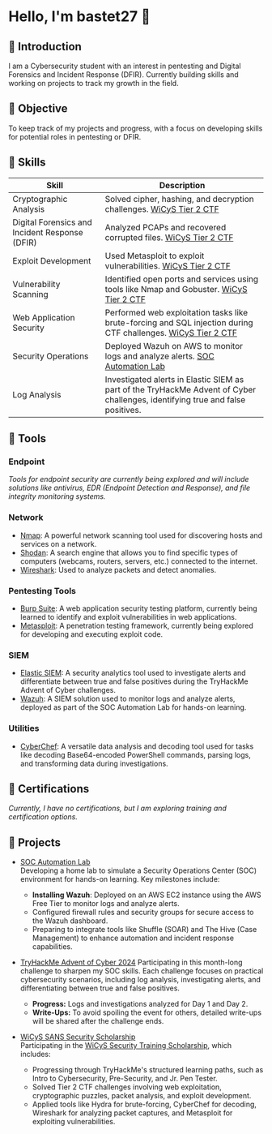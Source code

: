 # Hello, I'm bastet27 🖤

## 🖤 Introduction
I am a Cybersecurity student with an interest in pentesting and Digital Forensics and Incident Response (DFIR). Currently building skills and working on projects to track my growth in the field. 

## 🖤 Objective
To keep track of my projects and progress, with a focus on developing skills for potential roles in pentesting or DFIR.

## 🖤 Skills

| Skill                                | Description                                                                                   |
|--------------------------------------|-----------------------------------------------------------------------------------------------|
| Cryptographic Analysis               | Solved cipher, hashing, and decryption challenges. [WiCyS Tier 2 CTF](#)                      |
| Digital Forensics and Incident Response (DFIR) | Analyzed PCAPs and recovered corrupted files. [WiCyS Tier 2 CTF](#)                        |
| Exploit Development                  | Used Metasploit to exploit vulnerabilities. [WiCyS Tier 2 CTF](#)                       |
| Vulnerability Scanning               | Identified open ports and services using tools like Nmap and Gobuster. [WiCyS Tier 2 CTF](#)|
| Web Application Security             | Performed web exploitation tasks like brute-forcing and SQL injection during CTF challenges. [WiCyS Tier 2 CTF](#) |
| Security Operations                  | Deployed Wazuh on AWS to monitor logs and analyze alerts. [SOC Automation Lab](https://github.com/bastet27/SOC-Lab1)             |
| Log Analysis                         | Investigated alerts in Elastic SIEM as part of the TryHackMe Advent of Cyber challenges, identifying true and false positives.  |

## 🖤 Tools

### Endpoint
*Tools for endpoint security are currently being explored and will include solutions like antivirus, EDR (Endpoint Detection and Response), and file integrity monitoring systems.*

### Network
- [Nmap](https://nmap.org/): A powerful network scanning tool used for discovering hosts and services on a network.
- [Shodan](https://www.shodan.io/): A search engine that allows you to find specific types of computers (webcams, routers, servers, etc.) connected to the internet.
- [Wireshark](https://www.wireshark.org/): Used to analyze packets and detect anomalies.

### Pentesting Tools
- [Burp Suite](https://portswigger.net/burp): A web application security testing platform, currently being learned to identify and exploit vulnerabilities in web applications.
- [Metasploit](https://www.metasploit.com/): A penetration testing framework, currently being explored for developing and executing exploit code.

### SIEM
- [Elastic SIEM](https://www.elastic.co/security/siem): A security analytics tool used to investigate alerts and differentiate between true and false positives during the TryHackMe Advent of Cyber challenges.
- [Wazuh](https://documentation.wazuh.com/current/): A SIEM solution used to monitor logs and analyze alerts, deployed as part of the SOC Automation Lab for hands-on learning.

### Utilities
- [CyberChef](https://gchq.github.io/CyberChef/): A versatile data analysis and decoding tool used for tasks like decoding Base64-encoded PowerShell commands, parsing logs, and transforming data during investigations.

## 🖤 Certifications
*Currently, I have no certifications, but I am exploring training and certification options.*

## 🖤 Projects

- [SOC Automation Lab](https://github.com/bastet27/SOC-Lab1)  
  Developing a home lab to simulate a Security Operations Center (SOC) environment for hands-on learning. Key milestones include:  
  - **Installing Wazuh**: Deployed on an AWS EC2 instance using the AWS Free Tier to monitor logs and analyze alerts.  
  - Configured firewall rules and security groups for secure access to the Wazuh dashboard.  
  - Preparing to integrate tools like Shuffle (SOAR) and The Hive (Case Management) to enhance automation and incident response capabilities.

- [TryHackMe Advent of Cyber 2024](#)
  Participating in this month-long challenge to sharpen my SOC skills. Each challenge focuses on practical cybersecurity scenarios, including log analysis, investigating alerts, and differentiating between true and false positives.  
  - **Progress:** Logs and investigations analyzed for Day 1 and Day 2.  
  - **Write-Ups:** To avoid spoiling the event for others, detailed write-ups will be shared after the challenge ends.  

- [WiCyS SANS Security Scholarship](#)  
  Participating in the [WiCyS Security Training Scholarship](https://www.wicys.org/benefits/security-training-scholarship/), which includes:  
  - Progressing through TryHackMe's structured learning paths, such as Intro to Cybersecurity, Pre-Security, and Jr. Pen Tester.  
  - Solved Tier 2 CTF challenges involving web exploitation, cryptographic puzzles, packet analysis, and exploit development.  
  - Applied tools like Hydra for brute-forcing, CyberChef for decoding, Wireshark for analyzing packet captures, and Metasploit for exploiting vulnerabilities.
